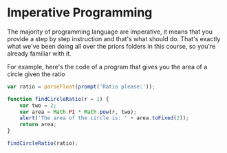 # Imperative Programming
The majority of programming language are imperative, it means that you provide a step by step instruction and that's what should do. That's exactly what we've been doing all over the priors folders in this course, so you're already familiar with it.

For example, here's the code of a program that gives you the area of a circle given the ratio

```javascript
var ratio = parseFloat(prompt('Ratio please:'));

function findCircleRatio(r = 1) {
	var two = 2;
	var area = Math.PI * Math.pow(r, two);
	alert('The area of the circle is: ' + area.toFixed(2));
	return area;
}

findCircleRatio(ratio);
```